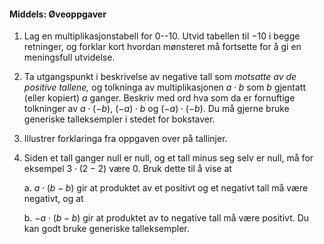 
#### Middels:  Øveoppgaver

1. Lag en multiplikasjonstabell for $0$--$10$. Utvid tabellen til
   $- 10$ i begge retninger, og forklar kort hvordan mønsteret må
   fortsette for å gi en meningsfull utvidelse.

2. Ta utgangspunkt i beskrivelse av negative tall som _motsatte av de
   positive tallene,_ og tolkninga av multiplikasjonen $a \cdot b$ som
   $b$ gjentatt (eller kopiert) $a$ ganger. Beskriv med ord hva som da
   er fornuftige tolkninger av $a \cdot ( - b)$, $( - a) \cdot b$ og
   $( - a) \cdot ( - b)$. Du må gjerne bruke generiske talleksempler i
   stedet for bokstaver.

3. Illustrer forklaringa fra oppgaven over på tallinjer.

4. Siden et tall ganger null er null, og et tall minus seg selv er
   null, må for eksempel $3 \cdot (2 - 2)$ være $0$. Bruk dette til å
   vise at

   a. $a \cdot (b - b)$ gir at produktet av et positivt og et negativt
   tall må være negativt, og at

   b. $- a \cdot (b - b)$ gir at produktet av to negative tall må være
   positivt. Du kan godt bruke generiske talleksempler.

